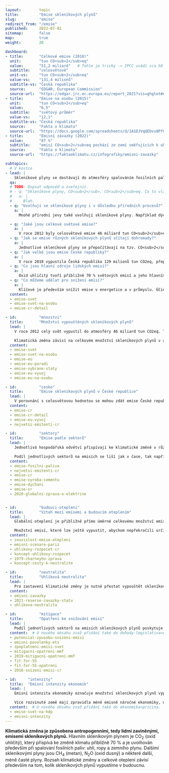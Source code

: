 ```yaml
---
layout:        topic
title:         "Emise skleníkových plynů"
slug:          "emise"
redirect_from: "/emise"
published:     2022-07-01
sitemap:       false
map:           true
weight:        20

dashboard:
- title:       "Celkové emise (2018)"
  unit:        "tun CO<sub>2</sub>eq"
  value:       "51,2 miliard"   # Tohle je tricky -> IPCC uvádí cca 58 Gt CO2eq. EDGAR nepočítá LULUCF a tvrdí, že LULUCF je souhrnně net sink (~ 5 Gt CO2). Oproti tomu IPCC uvádí LULUCF emise cca 6.6 Gt CO2, protože odlišně definuje "antropogenní" (nezahrnuje pohlcování existujícími ekosystémy).
  subtitle:    "celosvětově"
  unit-vs:     "tun CO<sub>2</sub>eq"
  value-vs:    "131,4 milionů"
  subtitle-vs: "Česká republika"
  source:      "EDGAR, European Commission"
  source-url:  "https://edgar.jrc.ec.europa.eu/report_2021?vis=ghgtot#emissions_table"
- title:       "Emise na osobu (2015)"
  unit:        "tun CO<sub>2</sub>eq"
  value:       "6,5"
  subtitle:    "světový průměr"
  value-vs:    "12,1"
  subtitle-vs: "Česká republika"
  source:      "Fakta o klimatu"
  source-url:  "https://docs.google.com/spreadsheets/d/1A1DJVqQEbvs8PfQDrav1i56cfFUIzSL5CAg2jqmXALQ/edit#gid=0"
- title:       "Emisní závazky (2022)"
  value:       "87 %"
  subtitle:    "emisí CO<sub>2</sub>eq pochází ze zemí směřujících k uhlíkové neutralitě"
  source:      "Fakta o klimatu"
  source-url:  "https://faktaoklimatu.cz/infografiky/emisni-zavazky"

subtopics:
  # V kostce
- lead: |
    Skleníkové plyny se dostávají do atmosféry spalováním fosilních paliv a dalšími procesy, jako například produkcí cementu, pěstováním rýže či chovem dobytka. V přepočtu na obyvatele je Česká republika významným producentem <glossary id='antropogennisklenikoveplyny'>skleníkových plynů</glossary>: zatímco světový průměr je 6,5 tun <glossary id='co2eq'>CO<sub>2</sub>eq</glossary> na osobu za rok, průměrný Čech vypouští ročně 12,1 tun CO<sub>2</sub>eq (data za rok 2015). Hlavní příčinou je velké množství elektřiny, které vyrábíme v uhelných elektrárnách. Pro rychlá a účinná opatření na snižování emisí je nutné nejprve porozumět, jaké lidské činnosti způsobují nejvíce emisí.
  qa:
  # TODO: Dopsat odpověď a zveřejnit.
  # - q: "Skleníkové plyny, CO<sub>2</sub>, CO<sub>2</sub>eq. Co to vlastně znamená a jaký je mezi těmito pojmy rozdíl?"
  #   a: |
  #     Blah.
  - q: "Uvolňují se skleníkové plyny i v důsledku přírodních procesů?"
    a: |
      Mnohé přírodní jevy také uvolňují skleníkové plyny. Například dýcháním člověk vyprodukuje přibližně 300 kg CO<sub>2</sub> za rok, podobně oxid uhličitý vydechují také jiné organismy. Dýchání však nepřispívá ke klimatické změně, neboť se jedná o uzavřený cyklus uhlíku: veškerý vydechovaný uhlík byl dříve pohlcen z atmosféry při fotosyntéze rostlin. Silným skleníkovým plynem je vodní pára, avšak její cyklus v atmosféře je také uzavřený a množství vypařené vody je dáno teplotou. Ke skleníkovému jevu přispívá také sopečná činnost, avšak v mnohem menší míře než lidská činnost.

  - q: "Jaké jsou celkové světové emise?"
    a: |
      V roce 2012 byly celosvětové emise 46 miliard tun CO<sub>2</sub>eq, dnes jsou již přes 50 miliard tun CO<sub>2</sub>eq ročně.
  - q: "Jak se emise různých skleníkových plynů sčítají dohromady?"
    a: |
      Jednotlivé skleníkové plyny se přepočítávají na tzv. CO<sub>2</sub>eq, tedy na množství oxidu uhličitého, které by mělo stejný příspěvek ke skleníkovému jevu atmosféry jako množství vypuštěných jiných plynů. Vzhledem k různému poločasu života jednotlivých plynů v atmosféře se tento příspěvek uvažuje za určitou standardizovanou dobu, zpravidla uvažujeme horizont 100 a používáme tzv. GWP100 koeficienty (například pro metan se jedná o hodnotu 28, tedy je 28krát silnější skleníkový plyn než CO<sub>2</sub>).
  - q: "Jak velké jsou emise České republiky?"
    a: |
      V roce 2018 vypustila Česká republika 129 milionů tun CO2eq, přepočteno na obyvatele to je 12,2 tuny CO<sub>2</sub>eq na osobu. Světový průměr v roce 2015 byl 6,5 tun CO<sub>2</sub>eq na osobu, průměrný Čech tak ke klimatické změně přispívá téměř dvojnásobně oproti celosvětovému průměru.
  - q: "Co jsou hlavní zdroje lidských emisí?"
    a: |
      Oxid uhličitý tvoří přibližně 70 % světových emisí a jeho hlavním zdrojem je spalování fosilních paliv, především v energetice, průmyslu a dopravě.
  - q: "Co můžeme udělat pro snížení emisí?"
    a: |
      Klíčové je především snížit emise v energetice a v průmyslu. Účinným opatřením zde je zpoplatnění emisí skleníkových plynů, například formou emisních povolenek. Jako jedinec můžeme přispět především úsporami v domácnostech (vytápění, ohřev teplé vody, spotřeba elektřiny), následně omezením automobilové dopravy a snížením konzumace masa a mléčných výrobků.
  content:
  - emise-svet
  - emise-svet-na-osobu
  - emise-cr-detail

- id:          "mnozstvi"
  title:       "Množství vypouštěných skleníkových plynů"
  lead: |
    V roce 2012 celý svět vypustil do atmosféry 46 miliard tun CO2eq. Tato jednotka přepočítává množství různých skleníkových plynů na množství CO2, které by mělo stejný příspěvek ke skleníkovému jevu. Například metan je 28krát silnější skleníkový plyn než oxid uhličitý (při uvažovaném stoletém horizontu), tedy 1 tuna metanu představuje 28 tun CO2eq.

    Klimatická změna závisí na celkovém množství skleníkových plynů v atmosféře, při srovnávání jednotlivých zemí je také vhodné vyjádření na jednoho obyvatele. Tím je možné porovnat, jak ke klimatické změně přispívá průměrný obyvatel dané země.
  content:
  - emise-svet
  - emise-svet-na-osobu
  - emise-eu
  - emise-eu-poradi
  - emise-vybrane-staty
  - emise-eu-vyvoj
  - emise-eu-na-osobu

- id:          "cesko"
  title:       "Emise skleníkových plynů v České republice"
  lead: |
    V porovnání s celosvětovou hodnotou se mohou zdát emise České republiky zanedbatelné – v roce 2018 Česká republika vypustila 129 milionů tun CO<sub>2</sub>eq – je však užitečné vyjádřit množství skleníkových plynů i na jednoho obyvatele, v takovém přepočtu průměrný Čech emituje dvakrát větší množství skleníkových plynů, než je celosvětový průměr.
  content:
  - emise-cr
  - emise-cr-detail
  - emise-eu-vyvoj
  - nejvetsi-emitenti-cr

- id:          "sektory"
  title:       "Emise podle sektorů"
  lead: |
    Jednotlivá hospodářská odvětví přispívají ke klimatické změně v různé míře. Například v České republice je energetika (včetně tepláren) zodpovědná za téměř 40 % emisí skleníkových plynů, oproti tomu průmysl přispívá 20 %, doprava 16 % a zemědělství přibližně 7 %. Několik desítek největších zdrojů (především elektráren a průmyslových závodů) je tak zodpovědných za 45 % českých emisí.

    Podíl jednotlivých sektorů na emisích se liší jak v čase, tak napříč zeměmi. V České republice jsou relativně vyšší emise z energetiky oproti ostatním zemím kvůli vyššímu podílu uhelných elektráren a skutečnosti, že Česká republika je vývozcem elektřiny. Naopak emise ze zemědělství jsou v České republice relativně nižší, neboť některé potraviny dovážíme.
  content:
  - emise-fosilni-paliva
  - nejvetsi-emitenti-cr
  - emise-cr
  - emise-vyroba-cementu
  - emise-dychani
  - emise-sr
  - 2020-globalni-zprava-o-elektrine


- id:          "budouci-otepleni"
  title:       "Vztah mezi emisemi a budoucím oteplením"
  lead: |
    Globální oteplení je přibližně přímo úměrné celkovému množství emisí skleníkových plynů, které vypouštíme do atmosféry. Abychom zastavili klimatickou změnu, je tedy nutné přestat vypouštět skleníkové plyny a dosáhnout takzvané uhlíkové neutrality. Roli však nehraje pouze kdy skutečně snížíme množství vypouštěných plynů na nulu, ale také trajektorie, po které toto snížení bude probíhat. Je velký rozdíl, pokud budeme až do roku 2050 vypouštět tolik emisí jako dnes, a pak náhle snížíme emise na nulu, nebo pokud je budeme snižovat rovnoměrně po celou dobu až do roku 2050 – první scénář by vedl přibližně k dvojnásobnému oteplení oproti druhému.

    Množství emisí, které lze ještě vypustit, abychom nepřekročili určitou teplotní hranici, se označuje jako uhlíkový rozpočet. Cíl Pařížské dohody o udržení nárůstu teploty výrazně pod 2 °C lze tedy pomocí uhlíkového rozpočtu přeformulovat jako určité množství skleníkových plynů, které lidstvo ještě může vypustit, aby tohoto cíle dosáhlo.
  content:
  - souvislost-emise-otepleni
  - emisni-scenare-pariz
  - uhlikovy-rozpocet-cr
  - koncept-uhlikovy-rozpocet
  - 1979-charneyho-zprava
  - koncept-cesty-k-neutralite

- id:          "neutralita"
  title:       "Uhlíková neutralita"
  lead: |
    Pro zastavení klimatické změny je nutné přestat vypouštět skleníkové plyny, neboli dosáhnout tzv. net-zero či klimatické neutrality. Výraz "net-zero" můžeme přeložit jako "čistá nula" a je tím myšleno, že daný stát či firma je uhlíkově neutrální, tedy odstraňuje z atmosféry stejné množství skleníkových plynů jako do atmosféry vypouští. Tato situace je také označována jako klimatická neutralita nebo uhlíková neutralita, ačkoli tento poslední pojem se někdy může týkat pouze oxidu uhličitého, nikoli všech skleníkových plynů. K dosažení uhlíkové neutrality se již přihlásily státy zodpovědné za téměř 90 % světových emisí oxidu uhličitého (aktuální k únoru 2022).
  content:
  - emisni-zavazky
  - 2021-reserse-zavazky-statu
  - uhlikova-neutralita

- id:          "mitigace"
  title:       "Opatření ke snižování emisí"
  lead: |
    Podíl jednotlivých sektorů na emisích skleníkových plynů poskytuje užitečné vodítko pro zaměření mitigačních snah. Největších emisních úspor může Česká republika dosáhnout proměnou svého energetického mixu. Jednotlivci však také mohou přispět ke snížení emisí, například snížením energetické náročnosti svých domácností nebo omezením automobilové dopravy, případně také nižší konzumací masa a mléčných výrobků.
  content:  # U nového obsahu zvaž přidání také do dohody-legislativa>eu a ekonomika>opatreni.
  - potencial-zpusobu-snizeni-emisi
  - emisni-povolenky-ets
  - zpoplatneni-emisi-svet
  - mitigacni-opatreni-mmf
  - 2019-mitigacni-opatreni-mmf
  - fit-for-55
  - fit-for-55-opatreni
  - 2016-snizeni-emisi-cr

- id:     "intenzity"
  title:  "Emisní intenzity ekonomik"
  lead: |
    Emisní intenzita ekonomiky označuje množství skleníkových plynů vyprodukovaných na jednotku HDP a zpravidla se uvádí v gramech CO<sub>2</sub>eq na jeden dolar. Emisní intenzity tak uvádí další relativní vyjádření vedle emisí na osobu a často poskytují detailnější vhled do emisí jednotlivých zemí.

    Více rozvinuté země mají zpravidla méně emisně náročné ekonomiky, neboť služby tvoří větší podíl jejich hospodářství. Oproti tomu v méně rozvinutých zemích tvoří větší podíl hospodářství emisně náročné sektory: zemědělství, průmysl a stavebnictví. Emisní intenzity ekonomik také vysvětlují, proč některé státy se srovnatelnými emisemi na osobu mohou mít velice odlišnou životní úroveň.
  content:  # U nového obsahu zvaž přidání také do ekonomika>pricina.
  - emise-svet-na-hdp
  - emisni-intenzity
---
```


**Klimatická změna je způsobena antropogenními, tedy lidmi zaviněnými, emisemi <glossary id='antropogennisklenikoveplyny'>skleníkových plynů</glossary>.** Hlavním skleníkovým plynem je CO<sub>2</sub> (oxid uhličitý), který přispívá ke změně klimatu přibližně 70 % a je uvolňován především při spalování fosilních paliv: uhlí, ropy a zemního plynu. Dalšími skleníkovými plyny jsou CH<sub>4</sub> (metan), N<sub>2</sub>O (oxid dusný) a některé další, méně časté plyny. Rozsah klimatické změny a celkové oteplení závisí především na tom, kolik skleníkových plynů vypustíme v budoucnu.
